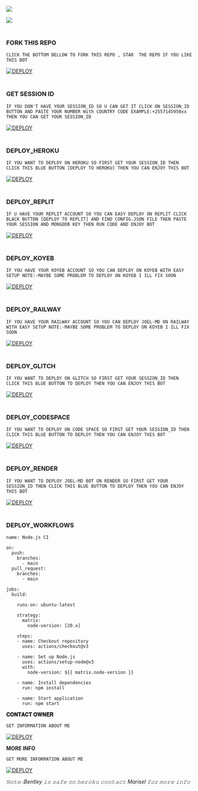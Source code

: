 


<a><img src='https://i.imgur.com/LyHic3i.gif'/></a>



<img align="center" height="auto"
src="https://cardivo.vercel.app/api?name=BENTLEY%20&description=THE%20FORGOTEN%20PROJECT%20BY%20MARISEL%20&image=https://i.imgur.com/QWwRmeo.jpeg?v=4&backgroundColor=%23ecf0f1&github=betingrich&pattern=leaf&colorPattern=%23eaeaea"/>








### <br> FORK THIS REPO



`CLICK THE BOTTOM BELLOW TO FORK THIS REPO , STAR  THE REPO IF YOU LIKE THIS BOT`



<a href='https://github.com/betingrich/Bentley/fork' target="_blank"><img alt='DEPLOY' src='https://img.shields.io/badge/FORK REPO-h?color=orange&style=for-the-badge&logo=bentley'/></a></p>



### <br>GET SESSION ID 
`IF YOU DON'T HAVE YOUR SESSION_ID SO U CAN GET IT CLICK ON SESSION_ID BUTTON AND PASTE YOUR NUMBER With COUNTRY CODE EXAMPLE:+2557145950xx THEN YOU CAN GET YOUR SESSION_ID`




<a href='https://bentley-408f8a19e3c5.herokuapp.com/' target="_blank"><img alt='DEPLOY' src='https://img.shields.io/badge/PAIR CODE-h?color=orange&style=for-the-badge&logo=bentley'/></a></p>

 
### <br>    DEPLOY_HEROKU 

`IF YOU WANT TO DEPLOY ON HEROKU SO FIRST GET YOUR SESSION_ID THEN CLICK THIS BLUE BUTTON [DEPLOY TO HEROKU] THEN YOU CAN ENJOY THIS BOT`

 

<a href='https://dashboard.heroku.com/new?template=https%3A%2F%2Fgithub.com%2Fbetingrich3%2FBentley' target="_blank"><img alt='DEPLOY' src='https://img.shields.io/badge/HEROKU-h?color=orange&style=for-the-badge&logo=bentley'/></a></p>



### <br>     DEPLOY_REPLIT 

`IF U HAVE YOUR REPLIT ACCOUNT SO YOU CAN EASY DEPLOY ON REPLIT CLICK BLACK BUTTON [DEPLOY TO REPLIT] AND FIND CONFIG.JSON FILE THEN PASTE YOUR SESSION AND MONGODB KEY THEN RUN CODE AND ENJOY BOT`



<a href='https://effulgent-basbousa-1bfe4a.netlify.app/' target="_blank"><img alt='DEPLOY' src='https://img.shields.io/badge/REPLIT-h?color=orange&style=for-the-badge&logo=bentley'/></a></p>



### <br>   DEPLOY_KOYEB 

`IF YOU HAVE YOUR KOYEB ACCOUNT SO YOU CAN DEPLOY ON KOYEB WITH EASY SETUP NOTE:-MAYBE SOME PROBLEM TO DEPLOY ON KOYEB I ILL FIX SOON `



<a href='https://effulgent-basbousa-1bfe4a.netlify.app/' target="_blank"><img alt='DEPLOY' src='https://img.shields.io/badge/KOYEB-h?color=orange&style=for-the-badge&logo=bentley'/></a></p>


### <br>  DEPLOY_RAILWAY 

`IF YOU HAVE YOUR RAILWAY ACCOUNT SO YOU CAN DEPLOY JOEL-MD ON RAILWAY WITH EASY SETUP NOTE:-MAYBE SOME PROBLEM TO DEPLOY ON KOYEB I ILL FIX SOON`


<a href='https://effulgent-basbousa-1bfe4a.netlify.app/' target="_blank"><img alt='DEPLOY' src='https://img.shields.io/badge/RAILWAY-h?color=orange&style=for-the-badge&logo=bentley'/></a></p>


### <br>   DEPLOY_GLITCH 


`IF YOU WANT TO DEPLOY ON GLITCH SO FIRST GET YOUR SESSION_ID THEN CLICK THIS BLUE BUTTON TO DEPLOY THEN YOU CAN ENJOY THIS BOT`



<a href='https://effulgent-basbousa-1bfe4a.netlify.app/' target="_blank"><img alt='DEPLOY' src='https://img.shields.io/badge/GLITCH-h?color=orange&style=for-the-badge&logo=bentley'/></a></p>




### <br>   DEPLOY_CODESPACE 


`IF YOU WANT TO DEPLOY ON CODE SPACE SO FIRST GET YOUR SESSION_ID THEN CLICK THIS BLUE BUTTON TO DEPLOY THEN YOU CAN ENJOY THIS BOT`



<a href='https://effulgent-basbousa-1bfe4a.netlify.app/' target="_blank"><img alt='DEPLOY' src='https://img.shields.io/badge/CDSPACE-h?color=orange&style=for-the-badge&logo=bentley'/></a></p>



### <br>    DEPLOY_RENDER 

`IF YOU WANT TO DEPLOY JOEL-MD BOT ON RENDER SO FIRST GET YOUR SESSION_ID THEN CLICK THIS BLUE BUTTON TO DEPLOY THEN YOU CAN ENJOY THIS BOT`




<a href='https://effulgent-basbousa-1bfe4a.netlify.app/' target="_blank"><img alt='DEPLOY' src='https://img.shields.io/badge/RENDER-h?color=irange&style=for-the-badge&logo=bentley'/></a></p>



### <br>    DEPLOY_WORKFLOWS 
```
name: Node.js CI

on:
  push:
    branches:
      - main
  pull_request:
    branches:
      - main

jobs:
  build:

    runs-on: ubuntu-latest

    strategy:
      matrix:
        node-version: [20.x]

    steps:
    - name: Checkout repository
      uses: actions/checkout@v3

    - name: Set up Node.js
      uses: actions/setup-node@v3
      with:
        node-version: ${{ matrix.node-version }}

    - name: Install dependencies
      run: npm install

    - name: Start application
      run: npm start

```




 **𝐂𝐎𝐍𝐓𝐀𝐂𝐓 𝐎𝐖𝐍𝐄𝐑**






`GET INFORMATION ABOUT ME `




<a href='+254740007567' target="_blank"><img alt='DEPLOY' src='https://img.shields.io/badge/CONTACT ME-h?color=orange &style=for-the-badge&logo=bentley'/></a></p>




**MORE INFO**





`GET MORE INFORMATION ABOUT ME`



<a href='https://my-users-livid.vercel.app/' target="_blank"><img alt='DEPLOY' src='https://img.shields.io/badge/MORE INFO-h?color=orange&style=for-the-badge&logo=bentley'/></a></p>




















*𝙽𝚘𝚝𝚎* :*Bentley 𝚒𝚜 𝚜𝚊𝚏𝚎 𝚘𝚗 𝚑𝚎𝚛𝚘𝚔𝚞 𝚌𝚘𝚗𝚝𝚊𝚌𝚝 Marisel 𝚏𝚘𝚛 𝚖𝚘𝚛𝚎 𝚒𝚗𝚏𝚘*
